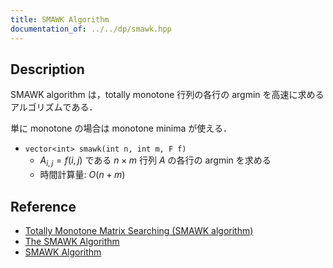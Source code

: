 ```yaml
---
title: SMAWK Algorithm
documentation_of: ../../dp/smawk.hpp
---
```


## Description

SMAWK algorithm は，totally monotone 行列の各行の argmin を高速に求めるアルゴリズムである．

単に monotone の場合は monotone minima が使える．

- `vector<int> smawk(int n, int m, F f)`
    - $A_{i,j}=f(i,j)$ である $n \times m$ 行列 $A$ の各行の argmin を求める
    - 時間計算量: $O(n + m)$

## Reference

- [Totally Monotone Matrix Searching (SMAWK algorithm)](https://topcoder-g-hatena-ne-jp.jag-icpc.org/spaghetti_source/20120923/)
- [The SMAWK Algorithm](http://web.cs.unlv.edu/larmore/Courses/CSC477/monge.pdf)
- [SMAWK Algorithm](https://noshi91.github.io/Library/algorithm/smawk.cpp.html)